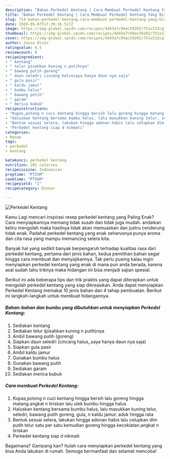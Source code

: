 ```yaml
---
description: "Bahan Perkedel Kentang | Cara Membuat Perkedel Kentang Yang Bisa Manjain Lidah"
title: "Bahan Perkedel Kentang | Cara Membuat Perkedel Kentang Yang Bisa Manjain Lidah"
slug: 714-bahan-perkedel-kentang-cara-membuat-perkedel-kentang-yang-bisa-manjain-lidah
date: 2020-05-07T17:39:16.517Z
image: https://img-global.cpcdn.com/recipes/4d43a7c94ac59202/751x532cq70/perkedel-kentang-foto-resep-utama.jpg
thumbnail: https://img-global.cpcdn.com/recipes/4d43a7c94ac59202/751x532cq70/perkedel-kentang-foto-resep-utama.jpg
cover: https://img-global.cpcdn.com/recipes/4d43a7c94ac59202/751x532cq70/perkedel-kentang-foto-resep-utama.jpg
author: Jesse Olson
ratingvalue: 4.5
reviewcount: 8
recipeingredient:
- " kentang"
- " telur pisahkan kuning n putihnya"
- " bawang putih goreng"
- " daun seledri cincang halussaya hanya daun nya saja"
- " gula pasir"
- " kaldu jamur"
- " bumbu halus"
- " bawang putih"
- " garam"
- " merica bubuk"
recipeinstructions:
- "Kupas,potong n cuci kentang hingga bersih lalu goreng hingga matang.angkat n tiriskan lalu ulek bumbu hingga halus"
- "Haluskan kentang bersama bumbu halus, lalu masukkan kuning telur, seledri, bawang putih goreng, gula, n kaldu jamur. aduk hingga rata"
- "Bentuk sesuai selera, lakukan hingga adonan habis lalu celupkan dlm putih telur satu per satu kemudian goreng hingga kecoklatan.angkat n tiriskan"
- "Perkedel kentang siap d nikmati"
categories:
- Resep
tags:
- perkedel
- kentang

katakunci: perkedel kentang 
nutrition: 281 calories
recipecuisine: Indonesian
preptime: "PT25M"
cooktime: "PT56M"
recipeyield: "2"
recipecategory: Dinner

---
```



![Perkedel Kentang](https://img-global.cpcdn.com/recipes/4d43a7c94ac59202/751x532cq70/perkedel-kentang-foto-resep-utama.jpg)

Kamu Lagi mencari inspirasi resep perkedel kentang yang Paling Enak? Cara menyiapkannya memang tidak susah dan tidak juga mudah. andaikan keliru mengolah maka hasilnya tidak akan memuaskan dan justru cenderung tidak enak. Padahal perkedel kentang yang enak seharusnya punya aroma dan cita rasa yang mampu memancing selera kita.



Banyak hal yang sedikit banyak berpengaruh terhadap kualitas rasa dari perkedel kentang, pertama dari jenis bahan, kedua pemilihan bahan segar hingga cara membuat dan menyajikannya. Tak perlu pusing kalau ingin menyiapkan perkedel kentang yang enak di mana pun anda berada, karena asal sudah tahu triknya maka hidangan ini bisa menjadi sajian spesial.


Berikut ini ada beberapa tips dan trik praktis yang dapat diterapkan untuk mengolah perkedel kentang yang siap dikreasikan. Anda dapat menyiapkan Perkedel Kentang memakai 10 jenis bahan dan 4 tahap pembuatan. Berikut ini langkah-langkah untuk membuat hidangannya.

<!--inarticleads1-->

##### Bahan-bahan dan bumbu yang dibutuhkan untuk menyiapkan Perkedel Kentang:

1. Sediakan  kentang
1. Sediakan  telur (pisahkan kuning n putih)nya
1. Ambil  bawang putih (goreng)
1. Siapkan  daun seledri (cincang halus,,saya hanya daun nya saja)
1. Siapkan  gula pasir
1. Ambil  kaldu jamur
1. Gunakan  bumbu halus
1. Gunakan  bawang putih
1. Sediakan  garam
1. Sediakan  merica bubuk




<!--inarticleads2-->

##### Cara membuat Perkedel Kentang:

1. Kupas,potong n cuci kentang hingga bersih lalu goreng hingga matang.angkat n tiriskan lalu ulek bumbu hingga halus
1. Haluskan kentang bersama bumbu halus, lalu masukkan kuning telur, seledri, bawang putih goreng, gula, n kaldu jamur. aduk hingga rata
1. Bentuk sesuai selera, lakukan hingga adonan habis lalu celupkan dlm putih telur satu per satu kemudian goreng hingga kecoklatan.angkat n tiriskan
1. Perkedel kentang siap d nikmati




Bagaimana? Gampang kan? Itulah cara menyiapkan perkedel kentang yang bisa Anda lakukan di rumah. Semoga bermanfaat dan selamat mencoba!
